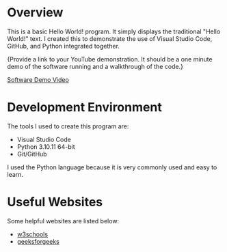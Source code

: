 # Overview

This is a basic Hello World! program. It simply displays the traditional "Hello World!" text. I created this to demonstrate the use of Visual Studio Code, GitHub, and Python integrated together.

{Provide a link to your YouTube demonstration. It should be a one minute demo of the software running and a walkthrough of the code.}

[Software Demo Video](http://youtube.link.goes.here)

# Development Environment

The tools I used to create this program are:

- Visual Studio Code
- Python 3.10.11 64-bit
- Git/GitHub

I used the Python language because it is very commonly used and easy to learn.

# Useful Websites

Some helpful websites are listed below:

- [w3schools](https://www.w3schools.com/python/python_intro.asp)
- [geeksforgeeks](https://www.geeksforgeeks.org/python-programming-language/)

